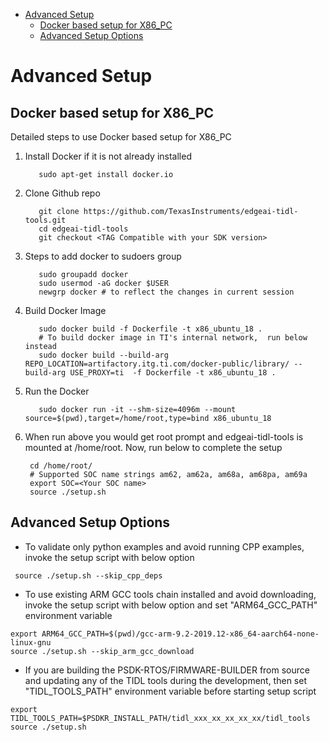 
<!-- TOC -->

- [Advanced Setup](#advanced-setup)
  - [Docker based setup for X86\_PC](#docker-based-setup-for-x86_pc)
  - [Advanced Setup Options](#advanced-setup-options)

<!-- /TOC -->

# Advanced Setup

## Docker based setup for X86_PC

Detailed steps to use Docker based setup for X86_PC
1. Install Docker if it is not already installed
   
          sudo apt-get install docker.io

   
1. Clone Github repo
          
          git clone https://github.com/TexasInstruments/edgeai-tidl-tools.git
          cd edgeai-tidl-tools
          git checkout <TAG Compatible with your SDK version>

1. Steps to add docker to sudoers group

          sudo groupadd docker
          sudo usermod -aG docker $USER
          newgrp docker # to reflect the changes in current session 

1. Build Docker Image
          
          sudo docker build -f Dockerfile -t x86_ubuntu_18 .
          # To build docker image in TI's internal network,  run below instead
          sudo docker build --build-arg REPO_LOCATION=artifactory.itg.ti.com/docker-public/library/ --build-arg USE_PROXY=ti  -f Dockerfile -t x86_ubuntu_18 .


1. Run the Docker
          
          sudo docker run -it --shm-size=4096m --mount source=$(pwd),target=/home/root,type=bind x86_ubuntu_18

2. When run above you would get root prompt and edgeai-tidl-tools is mounted at /home/root. Now, run below to complete the setup 

        cd /home/root/
        # Supported SOC name strings am62, am62a, am68a, am68pa, am69a
        export SOC=<Your SOC name>
        source ./setup.sh 


## Advanced Setup Options
  - To validate only  python examples and avoid running CPP examples, invoke the setup script with below option
   
```
 source ./setup.sh --skip_cpp_deps
```
  - To use existing ARM GCC tools chain installed  and avoid downloading, invoke the setup script with below option and set "ARM64_GCC_PATH" environment variable
   
```
export ARM64_GCC_PATH=$(pwd)/gcc-arm-9.2-2019.12-x86_64-aarch64-none-linux-gnu
source ./setup.sh --skip_arm_gcc_download
```

  - If you are building the PSDK-RTOS/FIRMWARE-BUILDER from source and updating any of the TIDL tools during the development, then set  "TIDL_TOOLS_PATH" environment variable before starting setup script
   
```
export TIDL_TOOLS_PATH=$PSDKR_INSTALL_PATH/tidl_xxx_xx_xx_xx_xx/tidl_tools
source ./setup.sh
```


